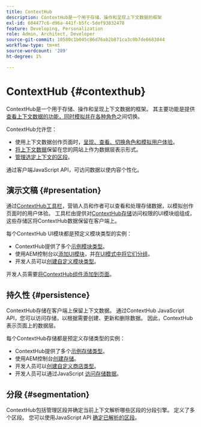 ```yaml
---
title: ContextHub
description: ContextHub是一个用于存储、操作和呈现上下文数据的框架
exl-id: 604477c6-d96a-441f-b5fc-5def93832478
feature: Developing, Personalization
role: Admin, Architect, Developer
source-git-commit: 10580c1b045c86d76ab2b871ca3c0b7de6683044
workflow-type: tm+mt
source-wordcount: '289'
ht-degree: 1%

---
```


# ContextHub {#contexthub}

ContextHub是一个用于存储、操作和呈现上下文数据的框架。 其主要功能是提供[查看上下文数据的功能，同时模拟并在各种角色](/help/sites-cloud/authoring/personalization/contexthub.md)之间切换。

ContextHub允许您：

* 使用上下文数据创作页面时，[呈现、查看、切换角色和模拟用户体验](#presentation)。
* [将上下文数据](#persistence)保留在您的网站上作为数据层表示形式。
* [管理选定上下文的区段](#segmentation)。

通过客户端JavaScript API，可访问数据以使内容个性化。

## 演示文稿 {#presentation}

通过[ContextHub工具栏](/help/sites-cloud/authoring/personalization/contexthub.md)，营销人员和作者可以查看和处理存储数据，以模拟创作页面时的用户体验。 工具栏由提供对[ContextHub存储](#persistence)访问权限的UI模块组组成，这些存储区将ContextHub数据保留在客户端上。

每个ContextHub UI模块都是预定义模块类型的实例：

* ContextHub提供了多个[示例模块类型](sample-modules.md)。
* 使用AEM控制台以[添加UI模块](configuring-contexthub.md#adding-a-ui-module)，并[在UI模式中将它们分组](configuring-contexthub.md#adding-a-ui-mode)。
* 开发人员可以[创建自定义模块类型](extending-contexthub.md#creating-contexthub-ui-module-types)。

开发人员需要[将ContextHub组件添加到页面](configuring-contexthub.md)。

## 持久性 {#persistence}

ContextHub存储在客户端上保留上下文数据。 通过ContextHub JavaScript API，您可以访问存储，以根据需要创建、更新和删除数据。 因此，ContextHub表示页面上的数据层。

每个ContextHub存储都是预定义存储类型的实例：

* ContextHub提供了多个[示例存储类型](sample-stores.md)。
* 使用AEM控制台[创建存储](configuring-contexthub.md#creating-a-contexthub-store)。
* 开发人员可以[创建自定义商店类型](extending-contexthub.md#creating-custom-store-candidates)。
* 开发人员可以通过JavaScript [访问存储数据](adding-contexthub.md#interacting-with-contexthub-stores)。

## 分段 {#segmentation}

ContextHub包括管理区段并确定当前上下文解析哪些区段的分段引擎。 定义了多个区段。 您可以使用JavaScript API [确定已解析的区段](adding-contexthub.md#determining-resolved-contexthub-segments)。
